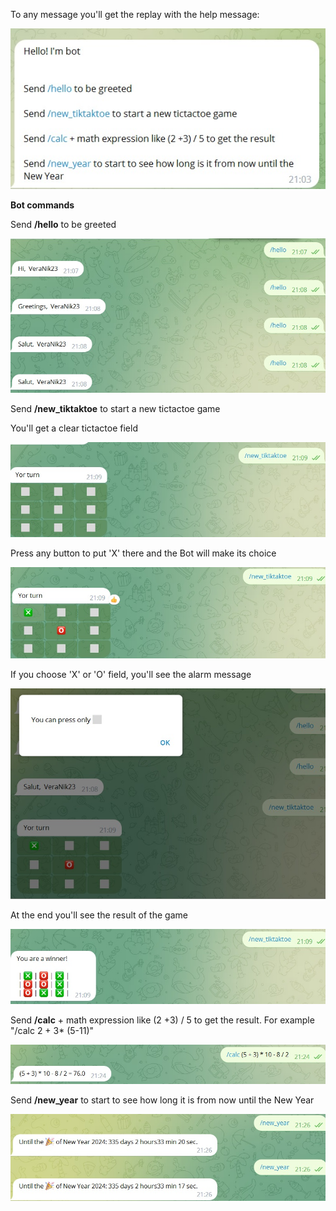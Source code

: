 To any message you'll get the replay with the help message:

![](help.jpg)


**Bot commands**

Send **/hello** to be greeted

![](hello.jpg)

Send **/new_tiktaktoe** to start a new tictactoe game

You'll get a clear tictactoe field

![](ttt1.jpg)

Press any button to put 'X' there and the Bot will make its choice

![](ttt2.jpg)

If you choose 'X' or 'O' field, you'll see the alarm message

![](ttt3.jpg)

At the end you'll see the result of the game

![](ttt4.jpg)

Send **/calc** + math expression like (2 +3) / 5 to get the result. For example "/calc 2 + 3* (5-11)"

![](calc.jpg)


Send **/new_year** to start to see how long it is from now until the New Year

![](new.jpg)
